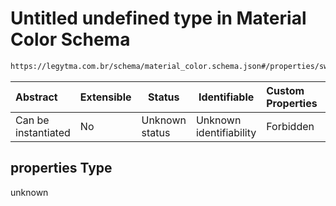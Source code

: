 # Untitled undefined type in Material Color Schema

```txt
https://legytma.com.br/schema/material_color.schema.json#/properties/swatch/properties
```




| Abstract            | Extensible | Status         | Identifiable            | Custom Properties | Additional Properties | Access Restrictions | Defined In                                                                                  |
| :------------------ | ---------- | -------------- | ----------------------- | :---------------- | --------------------- | ------------------- | ------------------------------------------------------------------------------------------- |
| Can be instantiated | No         | Unknown status | Unknown identifiability | Forbidden         | Allowed               | none                | [material_color.schema.json\*](../schema/material_color.schema.json) |

## properties Type

unknown
